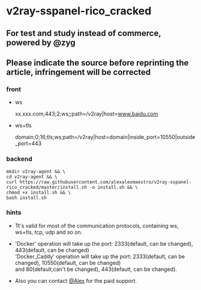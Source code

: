 # v2ray-sspanel-rico_cracked
## For test and study instead of commerce, powered by @zyg
## Please indicate the source before reprinting the article, infringement will be corrected

### front
- ws
    
    xx.xxx.com;443;2;ws;;path=/v2ray|host=www.baidu.com
    
- ws+tls
    
    domain;0;16;tls;ws;path=/v2ray|host=domain|inside_port=10550|outside_port=443
    
### backend

    mkdir v2ray-agent && \
    cd v2ray-agent && \
    curl https://raw.githubusercontent.com/alexalexmaestro/v2ray-sspanel-rico_cracked/master/install.sh -o install.sh && \
    chmod +x install.sh && \
    bash install.sh

### hints
- Tt's valid for most of the communication protocols, containing ws, ws+tls, tcp, udp and so on.

- 'Docker' operation will take up the port: 2333(default, can be changed), 443(default, can be changed)  
'Docker_Caddy' operation will take up the port: 2333(default, can be changed), 10550(default, can be changed)<br>
and 80(default,can't be changed), 443(default, can be changed).

- Also you can contact [@Alex](https://t.me/alexalexmaestro) for the paid support.
